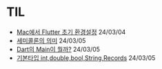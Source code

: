 # TIL

- [Mac에서 Flutter 초기 환경설정](https://github.com/iOS-Woong/TIL/blob/main/Mac%EC%97%90%EC%84%9CFlutter%EC%B4%88%EA%B8%B0%ED%99%98%EA%B2%BD%EC%84%A4%EC%A0%95.md) 24/03/04
- [세미콜론의 의미](https://github.com/iOS-Woong/TIL/blob/main/%EC%84%B8%EB%AF%B8%EC%BD%9C%EB%A1%A0%EC%9D%98%EC%9D%98%EB%AF%B8.md#%EC%84%B8%EB%AF%B8%EC%BD%9C%EB%A1%A0%EC%9D%98-%EC%9D%98%EB%AF%B8) 24/03/05
- [Dart의 Main이 뭘까?](https://github.com/iOS-Woong/TIL/blob/main/Dart%EC%97%90%EC%84%9Cmain%EC%9D%B4%EB%9E%80.md) 24/03/05
- [기본타입 int,double,bool,String,Records](https://github.com/iOS-Woong/TIL/blob/main/%EA%B8%B0%EB%B3%B8%ED%83%80%EC%9E%85_int%2Cdouble%2Cbool%2Cstring%2Crecords.md) 24/03/05
